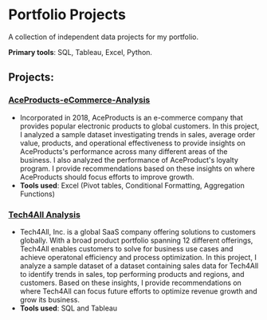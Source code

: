 # Portfolio Projects
A collection of independent data projects for my portfolio.

**Primary tools**: SQL, Tableau, Excel, Python.

## Projects:
### [AceProducts-eCommerce-Analysis](https://github.com/aylee428/portfolio-projects/blob/main/AceProducts-eCommerce-Analysis/AceProducts.README.md)
* Incorporated in 2018, AceProducts is an e-commerce company that provides popular electronic products to global customers. In this project, I analyzed a sample dataset investigating trends in sales, average order value, products, and operational effectiveness to provide insights on AceProducts's performance across many different areas of the business. I also analyzed the performance of AceProduct's loyalty program. I provide recommendations based on these insights on where AceProducts should focus efforts to improve growth.
*  **Tools used**: Excel (Pivot tables, Conditional Formatting, Aggregation Functions)
### [Tech4All Analysis](https://github.com/aylee428/portfolio-projects/blob/main/Tech4All-Analysis/Tech4All.README.md)
* Tech4All, Inc. is a global SaaS company offering solutions to customers globally. With a broad product portfolio spanning 12 different offerings, Tech4All enables customers to solve for business use cases and achieve operatonal efficiency and process optimization. In this project, I analyze a sample dataset of a dataset containing sales data for Tech4All to identify trends in sales, top performing products and regions, and customers. Based on these insights, I provide recommendations on where Tech4All can focus future efforts to optimize revenue growth and grow its business.
* **Tools used**: SQL and Tableau
